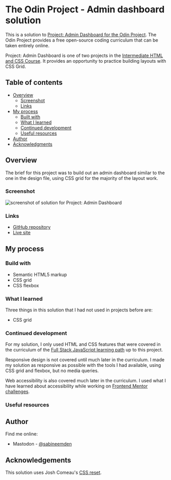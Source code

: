 # The Odin Project - Admin dashboard solution

This is a solution to [Project: Admin Dashboard for the Odin Project](https://www.theodinproject.com/lessons/node-path-intermediate-html-and-css-admin-dashboard). The Odin Project provides a free open-source coding curriculum that can be taken entirely online.

Project: Admin Dashboard is one of two projects in the [Intermediate HTML and CSS Course](https://www.theodinproject.com/paths/full-stack-javascript/courses/intermediate-html-and-css). It provides an opportunity to practice building layouts with CSS Grid.

## Table of contents

- [Overview](#overview)
  - [Screenshot](#screenshot)
  - [Links](#links)
- [My process](#my-process)
  - [Built with](#built-with)
  - [What I learned](#what-i-learned)
  - [Continued development](#continued-development)
  - [Useful resources](#useful-resources)
- [Author](#author)
- [Acknowledgments](#acknowledgments)

## Overview

The brief for this project was to build out an admin dashboard similar to the one in the design file, using CSS grid for the majority of the layout work.

### Screenshot

![screenshot of solution for Project: Admin Dashboard]()

### Links

- [GitHub repository](https://github.com/SabineEmden/odin-admin-dashboard)
- [Live site](https://sabineemden.github.io/odin-admin-dashboard/)

## My process

### Build with

- Semantic HTML5 markup
- CSS grid
- CSS flexbox

### What I learned

Three things in this solution that I had not used in projects before are:

- CSS grid

### Continued development

For my solution, I only used HTML and CSS features that were covered in the curriculum of the [Full Stack JavaScript learning path](https://www.theodinproject.com/paths/full-stack-javascript) up to this project.

Responsive design is not covered until much later in the curriculum. I made my solution as responsive as possible with the tools I had available, using CSS grid and flexbox, but no media queries.

Web accessibility is also covered much later in the curriculum. I used what I have learned about accessibility while working on [Frontend Mentor challenges](https://www.frontendmentor.io/).

### Useful resources

## Author

Find me online:

- Mastodon - [@sabineemden](https://mastodon.online/@sabineemden)

## Acknowledgements

This solution uses Josh Comeau's [CSS reset](https://www.joshwcomeau.com/css/custom-css-reset/).
